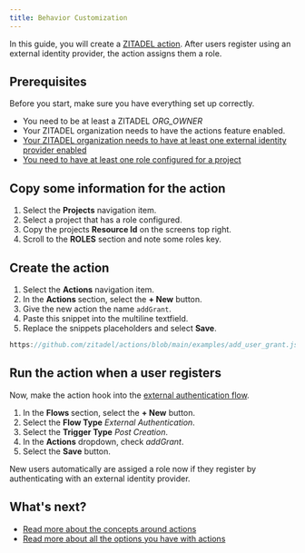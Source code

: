 ```yaml
---
title: Behavior Customization
---
```


In this guide, you will create a [ZITADEL action](../../../concepts/features/actions).
After users register using an external identity provider, the action assigns them a role.

## Prerequisites

Before you start, make sure you have everything set up correctly.

- You need to be at least a ZITADEL _ORG_OWNER_
- Your ZITADEL organization needs to have the actions feature enabled. <!-- TODO: How to enable it for SaaS ZITADEL? -->
- [Your ZITADEL organization needs to have at least one external identity provider enabled](../../integrate/identity-providers)
- [You need to have at least one role configured for a project](../console/projects)

## Copy some information for the action

1. Select the **Projects** navigation item.
1. Select a project that has a role configured.
1. Copy the projects **Resource Id** on the screens top right.
1. Scroll to the **ROLES** section and note some roles key.

## Create the action

1. Select the **Actions** navigation item.
1. In the **Actions <i className="las la-code"></i>** section, select the **+ New** button.
1. Give the new action the name `addGrant`.
1. Paste this snippet into the multiline textfield.
1. Replace the snippets placeholders and select **Save**.

```js reference
https://github.com/zitadel/actions/blob/main/examples/add_user_grant.js
```

## Run the action when a user registers

Now, make the action hook into the [external authentication flow](/apis/actions/external-authentication).

1. In the **Flows <i className="las la-exchange-alt"></i>** section, select the **+ New** button.
1. Select the **Flow Type** _External Authentication_.
1. Select the **Trigger Type** _Post Creation_.
1. In the **Actions** dropdown, check _addGrant_.
1. Select the **Save** button.

<!-- TODO: ## Test if your action works -->

New users automatically are assiged a role now if they register by authenticating with an external identity provider.

## What's next?

- [Read more about the concepts around actions](/concepts/features/actions)
- [Read more about all the options you have with actions](/apis/actions/introduction)
